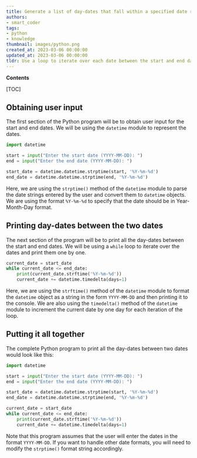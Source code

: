 ```yaml
---
title: Generate a list of day-dates that fall within a specified date range
authors:
- smart_coder
tags:
- python
- knowledge
thumbnail: images/python.png
created_at: 2023-03-06 00:00:00
updated_at: 2023-03-06 00:00:00
tldr: Use a loop to iterate over each date between the start and end dates and print the string representation of each date in the desired format.
---
```


**Contents**

[TOC]

## Obtaining user input

The first section of the Python program will be to obtain user input for the start and end dates. We will be using the `datetime` module to represent the dates.

```python
import datetime

start = input("Enter the start date (YYYY-MM-DD): ")
end = input("Enter the end date (YYYY-MM-DD): ")

start_date = datetime.datetime.strptime(start, '%Y-%m-%d')
end_date = datetime.datetime.strptime(end, '%Y-%m-%d')
```

Here, we are using the `strptime()` method of the `datetime` module to parse the date strings entered by the user and convert them to `datetime` objects. We are using the format `%Y-%m-%d` to specify that the date should be in Year-Month-Day format.

## Printing day-dates between the two dates

The next section of the program will be to print all the day-dates between the start and end dates. We will be using a `while` loop to iterate over the dates and print them one by one.

```python
current_date = start_date
while current_date <= end_date:
    print(current_date.strftime('%Y-%m-%d'))
    current_date += datetime.timedelta(days=1)
```

Here, we are using the `strftime()` method of the `datetime` module to format the `datetime` object as a string in the form `YYYY-MM-DD` and then printing it to the console. We are also using the `timedelta()` method of the `datetime` module to increment the current date by one day for each iteration of the loop.

## Putting it all together

The complete Python program to print all the day-dates between two dates would look like this:

```python
import datetime

start = input("Enter the start date (YYYY-MM-DD): ")
end = input("Enter the end date (YYYY-MM-DD): ")

start_date = datetime.datetime.strptime(start, '%Y-%m-%d')
end_date = datetime.datetime.strptime(end, '%Y-%m-%d')

current_date = start_date
while current_date <= end_date:
    print(current_date.strftime('%Y-%m-%d'))
    current_date += datetime.timedelta(days=1)
```

Note that this program assumes that the user will enter the dates in the format `YYYY-MM-DD`. If you want to handle other date formats, you will need to modify the `strptime()` format string accordingly.

